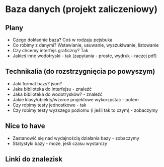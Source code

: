 # Baza danych (projekt zaliczeniowy)

## Plany

- Czego dokładnie baza? Coś w rodzaju pejsbuka
- Co robimy z danymi? Wstawianie, usuwanie, wyszukiwanie, listowanie
- Czy chcemy interfejs graficzny? Tak
- Jakieś inne wodotryski - tak (zapytania - proste, wydruk - raczej pdf)


## Technikalia (do rozstrzygnięcia po powyszym)

- Jaki format bazy? json? 
- Jaka biblioteka do interfejsu - znaleźć
- Jaka biblioteka do wodotrysków? - znaleźć
- Jakie klasy/obiekty/wzorce projektowe wykorzystać - potem
- Czy robimy testy jednostkowe - tak
- Czy robimy testy wyzszego poziomu (i jeśli tak to czym) - zobaczymy

## Nice to have

- Zastanowić się nad wydajnością działania bazy - zobaczymy
- Statystyki bazy - moze, jeśli czasu wystarczy


## Linki do znalezisk

